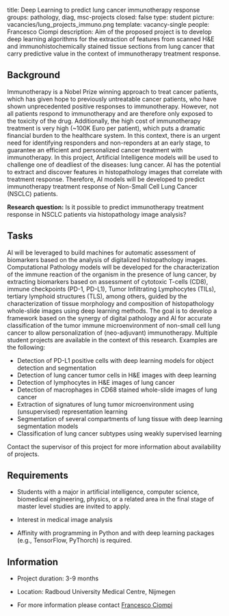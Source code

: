 title: Deep Learning to predict lung cancer immunotherapy response
groups: pathology, diag, msc-projects
closed: false
type: student
picture: vacancies/lung_projects_immuno.png
template: vacancy-single
people: Francesco Ciompi
description: Aim of the proposed project is to develop deep learning algorithms for the extraction of features from scanned H&E and immunohistochemically stained tissue sections from lung cancer that carry predictive value in the context of immunotherapy treatment response.


## Background

Immunotherapy is a Nobel Prize winning approach to treat cancer patients, which has given hope to previously untreatable cancer patients, who have shown unprecedented positive responses to immunotherapy. However, not all patients respond to immunotherapy and are therefore only exposed to the toxicity of the drug. Additionally, the high cost of immunotherapy treatment is very high (~100K Euro per patient), which puts a dramatic financial burden to the healthcare system.
In this context, there is an urgent need for identifying responders and non-reponders at an early stage, to guarantee an efficient and personalized cancer treatment with immunotherapy.
In this project, Artificial Intelligence models will be used to challenge one of deadliest of the diseases: lung cancer.
AI has the potential to extract and discover features in histopathology images that correlate with treatment response.
Therefore, AI models will be developed to predict immunotherapy treatment response of Non-Small Cell Lung Cancer (NSCLC) patients.

**Research question:**
Is it possible to predict immunotherapy treatment response in NSCLC patients via histopathology image analysis?

## Tasks

AI will be leveraged to build machines for automatic assessment of biomarkers based on the analysis of digitalized histopathology images. Computational Pathology models will be developed for the characterization of the immune reaction of the organism in the presence of lung cancer, by extracting biomarkers based on assessment of cytotoxic T-cells (CD8), immune checkpoints (PD-1, PD-L1), Tumor Infiltrating Lymphocytes (TILs), tertiary lymphoid structures (TLS), among others, guided by the characterization of tissue morphology and composition of histopathology whole-slide images using deep learning methods. 
The goal is to develop a framework based on the synergy of digital pathology and AI for accurate classification of the tumor immune microenvironment of non-small cell lung cancer to allow personalization of (neo-adjuvant) immunotherapy.
Multiple student projects are available in the context of this research. Examples are the following:

* Detection of PD-L1 positive cells with deep learning models for object detection and segmentation
* Detection of lung cancer tumor cells in H&E images with deep learning
* Detection of lymphocytes in H&E images of lung cancer
* Detection of macrophages in CD68 stained whole-slide images of lung cancer
* Extraction of signatures of lung tumor microenvironment using (unsupervised) representation learning
* Segmentation of several compartments of lung tissue with deep learning segmentation models
* Classification of lung cancer subtypes using weakly supervised learning

Contact the supervisor of this project for more information about availability of projects.

## Requirements

- Students with a major in artificial intelligence, computer science, biomedical engineering, physics, or a related area in the final stage of master level studies are invited to apply.

- Interest in medical image analysis

- Affinity with programming in Python and with deep learning packages (e.g., TensorFlow, PyThorch) is required.

## Information

- Project duration: 3-9 months

- Location: Radboud University Medical Centre, Nijmegen 

- For more information please contact [Francesco Ciompi](https://www.computationalpathologygroup.eu/members/francesco-ciompi/)
